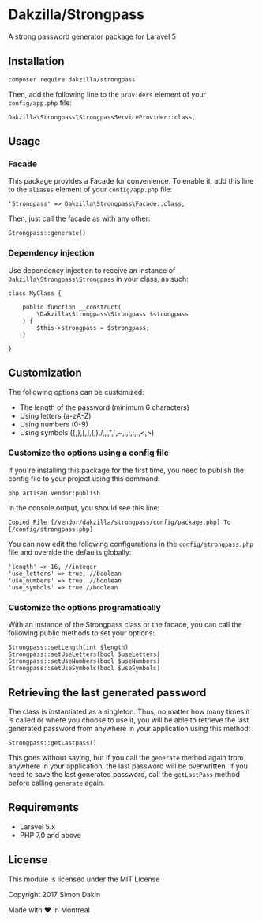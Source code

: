 # Dakzilla/Strongpass
A strong password generator package for Laravel 5

## Installation
`composer require dakzilla/strongpass`

Then, add the following line to the `providers` element of your `config/app.php` file:

`Dakzilla\Strongpass\StrongpassServiceProvider::class,`

## Usage

### Facade
This package provides a Facade for convenience. To enable it, add this line to the `aliases` element of your `config/app.php` file:

`'Strongpass' => Dakzilla\Strongpass\Facade::class,`

Then, just call the facade as with any other:

```
Strongpass::generate()
```

### Dependency injection
Use dependency injection to receive an instance of `Dakzilla\Strongpass\Strongpass` in your class, as such:

```
class MyClass {

    public function __construct(
        \Dakzilla\Strongpass\Strongpass $strongpass
    ) {
        $this->strongpass = $strongpass;
    }
    
}
```

## Customization

The following options can be customized:

* The length of the password (minimum 6 characters)
* Using letters (a-zA-Z)
* Using numbers (0-9)
* Using symbols ({,},[,],(,),/,\,',",`,~,,,;,:,.,<,>)

### Customize the options using a config file

If you're installing this package for the first time, you need to publish the config file to your project using this command:

`php artisan vendor:publish`

In the console output, you should see this line:

`Copied File [/vendor/dakzilla/strongpass/config/package.php] To [/config/strongpass.php]`

You can now edit the following configurations in the `config/strongpass.php` file and override the defaults globally:

```
'length' => 16, //integer
'use_letters' => true, //boolean
'use_numbers' => true, //boolean
'use_symbols' => true //boolean
```

### Customize the options programatically
With an instance of the Strongpass class or the facade, you can call the following public methods to set your options:

```
Strongpass::setLength(int $length)
Strongpass::setUseLetters(bool $useLetters)
Strongpass::setUseNumbers(bool $useNumbers)
Strongpass::setUseSymbols(bool $useSymbols)
```

## Retrieving the last generated password

The class is instantiated as a singleton. Thus, no matter how many times it is called or where you choose to use it, you will be able to retrieve the last generated password from anywhere in your application using this method:

`Strongpass::getLastpass()`

This goes without saying, but if you call the `generate` method again from anywhere in your application, the last password will be overwritten. If you need to save the last generated password, call the `getLastPass` method before calling `generate` again.

## Requirements
* Laravel 5.x
* PHP 7.0 and above

## License

This module is licensed under the MIT License

Copyright 2017 Simon Dakin

Made with ♥ in Montreal